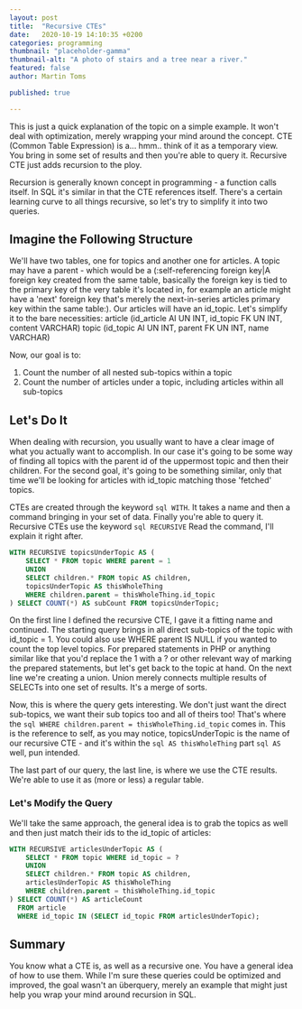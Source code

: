 ```yaml
---
layout: post
title:  "Recursive CTEs"
date:   2020-10-19 14:10:35 +0200
categories: programming
thumbnail: "placeholder-gamma"
thumbnail-alt: "A photo of stairs and a tree near a river."
featured: false
author: Martin Toms

published: true

---
```

This is just a quick explanation of the topic on a simple example. It won't deal with optimization, merely wrapping your mind around the concept. CTE (Common Table Expression) is a... hmm.. think of it as a temporary view. You bring in some set of results and then you're able to query it. Recursive CTE just adds recursion to the ploy.

Recursion is generally known concept in programming - a function calls itself. In SQL it's similar in that the CTE references itself.  There's a certain learning curve to all things recursive, so let's try to simplify it into two queries.

## Imagine the Following Structure

We'll have two tables, one for topics and another one for articles. A topic may have a parent - which would be a (:self-referencing foreign key|A foreign key created from the same table, basically the foreign key is tied to the primary key of the very table it's located in, for example an article might have a 'next' foreign key that's merely the next-in-series articles primary key within the same table:). Our articles will have an id_topic. Let's simplify it to the bare necessities:
article (id_article AI UN INT, id_topic FK UN INT, content VARCHAR)
topic (id_topic AI UN INT, parent FK UN INT, name VARCHAR)

Now, our goal is to:
1. Count the number of all nested sub-topics within a topic
2. Count the number of articles under a topic, including articles within all sub-topics

## Let's Do It

When dealing with recursion, you usually want to have a clear image of what you actually want to accomplish. In our case it's going to be some way of finding all topics with the parent id of the uppermost topic and then their children. For the second goal, it's going to be something similar, only that time we'll be looking for articles with id_topic matching those 'fetched' topics.

CTEs are created through the keyword `sql WITH`. It takes a name and then a command bringing in your set of data. Finally you're able to query it. Recursive CTEs use the keyword `sql RECURSIVE` Read the command, I'll explain it right after.

```sql
WITH RECURSIVE topicsUnderTopic AS (
    SELECT * FROM topic WHERE parent = 1
    UNION
    SELECT children.* FROM topic AS children,
    topicsUnderTopic AS thisWholeThing
    WHERE children.parent = thisWholeThing.id_topic
) SELECT COUNT(*) AS subCount FROM topicsUnderTopic;
```

On the first line I defined the recursive CTE, I gave it a fitting name and continued. The starting query brings in all direct sub-topics of the topic with id_topic = 1. You could also use WHERE parent IS NULL if you wanted to count the top level topics. For prepared statements in PHP or anything similar like that you'd replace the 1 with a ? or other relevant way of marking the prepared statements, but let's get back to the topic at hand. On the next line we're creating a union. Union merely connects multiple results of SELECTs into one set of results. It's a merge of sorts.

Now, this is where the query gets interesting. We don't just want the direct sub-topics, we want their sub topics too and all of theirs too! That's where the `sql WHERE children.parent = thisWholeThing.id_topic` comes in. This is the reference to self, as you may notice, topicsUnderTopic is the name of our recursive CTE - and it's within the `sql AS thisWholeThing` part `sql AS` well, pun intended.

The last part of our query, the last line, is where we use the CTE results. We're able to use it as (more or less) a regular table.

### Let's Modify the Query

We'll take the same approach, the general idea is to grab the topics as well and then just match their ids to the id_topic of articles:

```sql
WITH RECURSIVE articlesUnderTopic AS (
    SELECT * FROM topic WHERE id_topic = ?
    UNION
    SELECT children.* FROM topic AS children,
    articlesUnderTopic AS thisWholeThing
    WHERE children.parent = thisWholeThing.id_topic
) SELECT COUNT(*) AS articleCount
  FROM article
  WHERE id_topic IN (SELECT id_topic FROM articlesUnderTopic);
```

## Summary

You know what a CTE is, as well as a recursive one. You have a general idea of how to use them. While I'm sure these queries could be optimized and improved, the goal wasn't an überquery, merely an example that might just help you wrap your mind around recursion in SQL.